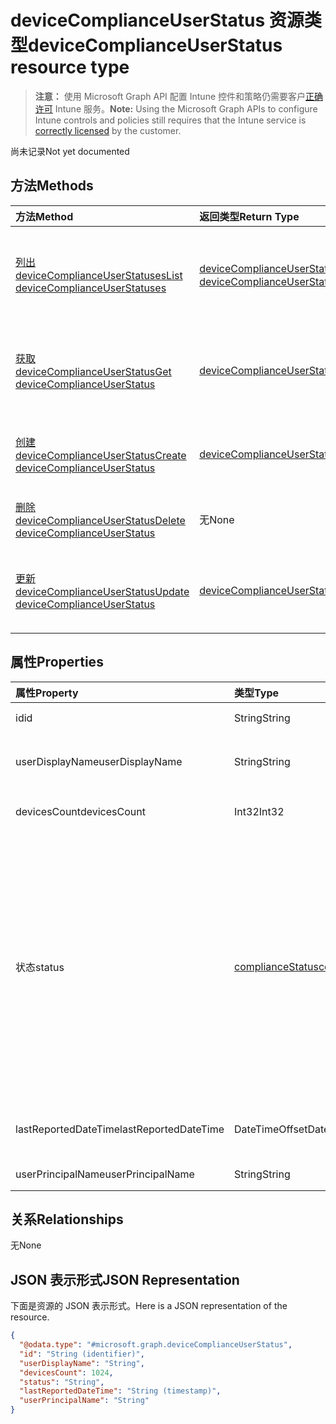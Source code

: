 # <a name="devicecomplianceuserstatus-resource-type"></a><span data-ttu-id="b47f3-101">deviceComplianceUserStatus 资源类型</span><span class="sxs-lookup"><span data-stu-id="b47f3-101">deviceComplianceUserStatus resource type</span></span>

> <span data-ttu-id="b47f3-102">**注意：** 使用 Microsoft Graph API 配置 Intune 控件和策略仍需要客户[正确许可](https://go.microsoft.com/fwlink/?linkid=839381) Intune 服务。</span><span class="sxs-lookup"><span data-stu-id="b47f3-102">**Note:** Using the Microsoft Graph APIs to configure Intune controls and policies still requires that the Intune service is [correctly licensed](https://go.microsoft.com/fwlink/?linkid=839381) by the customer.</span></span>

<span data-ttu-id="b47f3-103">尚未记录</span><span class="sxs-lookup"><span data-stu-id="b47f3-103">Not yet documented</span></span>
## <a name="methods"></a><span data-ttu-id="b47f3-104">方法</span><span class="sxs-lookup"><span data-stu-id="b47f3-104">Methods</span></span>
|<span data-ttu-id="b47f3-105">方法</span><span class="sxs-lookup"><span data-stu-id="b47f3-105">Method</span></span>|<span data-ttu-id="b47f3-106">返回类型</span><span class="sxs-lookup"><span data-stu-id="b47f3-106">Return Type</span></span>|<span data-ttu-id="b47f3-107">说明</span><span class="sxs-lookup"><span data-stu-id="b47f3-107">Description</span></span>|
|:---|:---|:---|
|[<span data-ttu-id="b47f3-108">列出 deviceComplianceUserStatuses</span><span class="sxs-lookup"><span data-stu-id="b47f3-108">List deviceComplianceUserStatuses</span></span>](../api/intune_deviceconfig_devicecomplianceuserstatus_list.md)|<span data-ttu-id="b47f3-109">[deviceComplianceUserStatus](../resources/intune_deviceconfig_devicecomplianceuserstatus.md) 集合</span><span class="sxs-lookup"><span data-stu-id="b47f3-109">[deviceComplianceUserStatus](../resources/intune_deviceconfig_devicecomplianceuserstatus.md) collection</span></span>|<span data-ttu-id="b47f3-110">列出 [deviceComplianceUserStatus](../resources/intune_deviceconfig_devicecomplianceuserstatus.md) 对象的属性和关系。</span><span class="sxs-lookup"><span data-stu-id="b47f3-110">List properties and relationships of the [deviceComplianceUserStatus](../resources/intune_deviceconfig_devicecomplianceuserstatus.md) objects.</span></span>|
|[<span data-ttu-id="b47f3-111">获取 deviceComplianceUserStatus</span><span class="sxs-lookup"><span data-stu-id="b47f3-111">Get deviceComplianceUserStatus</span></span>](../api/intune_deviceconfig_devicecomplianceuserstatus_get.md)|[<span data-ttu-id="b47f3-112">deviceComplianceUserStatus</span><span class="sxs-lookup"><span data-stu-id="b47f3-112">deviceComplianceUserStatus</span></span>](../resources/intune_deviceconfig_devicecomplianceuserstatus.md)|<span data-ttu-id="b47f3-113">读取 [deviceComplianceUserStatus](../resources/intune_deviceconfig_devicecomplianceuserstatus.md) 对象的属性和关系。</span><span class="sxs-lookup"><span data-stu-id="b47f3-113">Read properties and relationships of the [deviceComplianceUserStatus](../resources/intune_deviceconfig_devicecomplianceuserstatus.md) object.</span></span>|
|[<span data-ttu-id="b47f3-114">创建 deviceComplianceUserStatus</span><span class="sxs-lookup"><span data-stu-id="b47f3-114">Create deviceComplianceUserStatus</span></span>](../api/intune_deviceconfig_devicecomplianceuserstatus_create.md)|[<span data-ttu-id="b47f3-115">deviceComplianceUserStatus</span><span class="sxs-lookup"><span data-stu-id="b47f3-115">deviceComplianceUserStatus</span></span>](../resources/intune_deviceconfig_devicecomplianceuserstatus.md)|<span data-ttu-id="b47f3-116">创建新的 [deviceComplianceUserStatus](../resources/intune_deviceconfig_devicecomplianceuserstatus.md) 对象。</span><span class="sxs-lookup"><span data-stu-id="b47f3-116">Create a new [deviceComplianceUserStatus](../resources/intune_deviceconfig_devicecomplianceuserstatus.md) object.</span></span>|
|[<span data-ttu-id="b47f3-117">删除 deviceComplianceUserStatus</span><span class="sxs-lookup"><span data-stu-id="b47f3-117">Delete deviceComplianceUserStatus</span></span>](../api/intune_deviceconfig_devicecomplianceuserstatus_delete.md)|<span data-ttu-id="b47f3-118">无</span><span class="sxs-lookup"><span data-stu-id="b47f3-118">None</span></span>|<span data-ttu-id="b47f3-119">删除 [deviceComplianceUserStatus](../resources/intune_deviceconfig_devicecomplianceuserstatus.md)。</span><span class="sxs-lookup"><span data-stu-id="b47f3-119">Deletes a [deviceComplianceUserStatus](../resources/intune_deviceconfig_devicecomplianceuserstatus.md).</span></span>|
|[<span data-ttu-id="b47f3-120">更新 deviceComplianceUserStatus</span><span class="sxs-lookup"><span data-stu-id="b47f3-120">Update deviceComplianceUserStatus</span></span>](../api/intune_deviceconfig_devicecomplianceuserstatus_update.md)|[<span data-ttu-id="b47f3-121">deviceComplianceUserStatus</span><span class="sxs-lookup"><span data-stu-id="b47f3-121">deviceComplianceUserStatus</span></span>](../resources/intune_deviceconfig_devicecomplianceuserstatus.md)|<span data-ttu-id="b47f3-122">更新 [deviceComplianceUserStatus](../resources/intune_deviceconfig_devicecomplianceuserstatus.md) 对象的属性。</span><span class="sxs-lookup"><span data-stu-id="b47f3-122">Update the properties of a [deviceComplianceUserStatus](../resources/intune_deviceconfig_devicecomplianceuserstatus.md) object.</span></span>|

## <a name="properties"></a><span data-ttu-id="b47f3-123">属性</span><span class="sxs-lookup"><span data-stu-id="b47f3-123">Properties</span></span>
|<span data-ttu-id="b47f3-124">属性</span><span class="sxs-lookup"><span data-stu-id="b47f3-124">Property</span></span>|<span data-ttu-id="b47f3-125">类型</span><span class="sxs-lookup"><span data-stu-id="b47f3-125">Type</span></span>|<span data-ttu-id="b47f3-126">说明</span><span class="sxs-lookup"><span data-stu-id="b47f3-126">Description</span></span>|
|:---|:---|:---|
|<span data-ttu-id="b47f3-127">id</span><span class="sxs-lookup"><span data-stu-id="b47f3-127">id</span></span>|<span data-ttu-id="b47f3-128">String</span><span class="sxs-lookup"><span data-stu-id="b47f3-128">String</span></span>|<span data-ttu-id="b47f3-129">实体的键。</span><span class="sxs-lookup"><span data-stu-id="b47f3-129">Key of the entity.</span></span>|
|<span data-ttu-id="b47f3-130">userDisplayName</span><span class="sxs-lookup"><span data-stu-id="b47f3-130">userDisplayName</span></span>|<span data-ttu-id="b47f3-131">String</span><span class="sxs-lookup"><span data-stu-id="b47f3-131">String</span></span>|<span data-ttu-id="b47f3-132">DevicePolicyStatus 的用户名。</span><span class="sxs-lookup"><span data-stu-id="b47f3-132">User name of the DevicePolicyStatus.</span></span>|
|<span data-ttu-id="b47f3-133">devicesCount</span><span class="sxs-lookup"><span data-stu-id="b47f3-133">devicesCount</span></span>|<span data-ttu-id="b47f3-134">Int32</span><span class="sxs-lookup"><span data-stu-id="b47f3-134">Int32</span></span>|<span data-ttu-id="b47f3-135">该用户的设备计数。</span><span class="sxs-lookup"><span data-stu-id="b47f3-135">Devices count for that user.</span></span>|
|<span data-ttu-id="b47f3-136">状态</span><span class="sxs-lookup"><span data-stu-id="b47f3-136">status</span></span>|[<span data-ttu-id="b47f3-137">complianceStatus</span><span class="sxs-lookup"><span data-stu-id="b47f3-137">complianceStatus</span></span>](../resources/intune_shared_compliancestatus.md)|<span data-ttu-id="b47f3-138">策略报告的符合性状态。</span><span class="sxs-lookup"><span data-stu-id="b47f3-138">Compliance status of the policy report.</span></span> <span data-ttu-id="b47f3-139">可取值为：`unknown`、`notApplicable`、`compliant`、`remediated`、`nonCompliant`、`error`、`conflict`、`notAssigned`。</span><span class="sxs-lookup"><span data-stu-id="b47f3-139">Possible values are: `unknown`, `notApplicable`, `compliant`, `remediated`, `nonCompliant`, `error`, `conflict`, `notAssigned`.</span></span>|
|<span data-ttu-id="b47f3-140">lastReportedDateTime</span><span class="sxs-lookup"><span data-stu-id="b47f3-140">lastReportedDateTime</span></span>|<span data-ttu-id="b47f3-141">DateTimeOffset</span><span class="sxs-lookup"><span data-stu-id="b47f3-141">DateTimeOffset</span></span>|<span data-ttu-id="b47f3-142">策略报告的上次修改日期时间。</span><span class="sxs-lookup"><span data-stu-id="b47f3-142">Last modified date time of the policy report.</span></span>|
|<span data-ttu-id="b47f3-143">userPrincipalName</span><span class="sxs-lookup"><span data-stu-id="b47f3-143">userPrincipalName</span></span>|<span data-ttu-id="b47f3-144">String</span><span class="sxs-lookup"><span data-stu-id="b47f3-144">String</span></span>|<span data-ttu-id="b47f3-145">UserPrincipalName。</span><span class="sxs-lookup"><span data-stu-id="b47f3-145">UserPrincipalName.</span></span>|

## <a name="relationships"></a><span data-ttu-id="b47f3-146">关系</span><span class="sxs-lookup"><span data-stu-id="b47f3-146">Relationships</span></span>
<span data-ttu-id="b47f3-147">无</span><span class="sxs-lookup"><span data-stu-id="b47f3-147">None</span></span>
## <a name="json-representation"></a><span data-ttu-id="b47f3-148">JSON 表示形式</span><span class="sxs-lookup"><span data-stu-id="b47f3-148">JSON Representation</span></span>
<span data-ttu-id="b47f3-149">下面是资源的 JSON 表示形式。</span><span class="sxs-lookup"><span data-stu-id="b47f3-149">Here is a JSON representation of the resource.</span></span>
<!-- {
  "blockType": "resource",
  "keyProperty": "id",
  "@odata.type": "microsoft.graph.deviceComplianceUserStatus"
}
-->
``` json
{
  "@odata.type": "#microsoft.graph.deviceComplianceUserStatus",
  "id": "String (identifier)",
  "userDisplayName": "String",
  "devicesCount": 1024,
  "status": "String",
  "lastReportedDateTime": "String (timestamp)",
  "userPrincipalName": "String"
}
```




